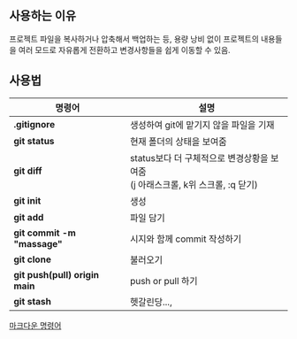## 사용하는 이유

프로젝트 파일을 복사하거나 압축해서 백업하는 등, 용량 낭비 없이 프로젝트의 내용들을 여러 모드로 자유롭게 전환하고 변경사항들을 쉽게 이동할 수 있음.

## 사용법

| 명령어                         | 설명                                                                              |
| ------------------------------ | --------------------------------------------------------------------------------- |
| **.gitignore**                 | 생성하여 git에 맡기지 않을 파일을 기재                                            |
| **git status**                 | 현재 폴더의 상태을 보여줌                                                         |
| **git diff**                   | status보다 더 구체적으로 변경상황을 보여줌<br>(j 아래스크롤, k위 스크롤, :q 닫기) |
| **git init**                   | 생성                                                                              |
| **git add**                    | 파일 담기                                                                         |
| **git commit -m "massage"**    | 시지와 함께 commit 작성하기                                                       |
| **git clone**                  | 불러오기                                                                          |
| **git push(pull) origin main** | push or pull 하기                                                                 |
| **git stash**                  | 헷갈린당...,                                                                      |

[마크다운 명령어](https://gist.github.com/ihoneymon/652be052a0727ad59601,"markdown")
